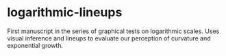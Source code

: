 # logarithmic-lineups
 First manuscript in the series of graphical tests on logarithmic scales. Uses visual inference and lineups to evaluate our perception of curvature and exponential growth.
